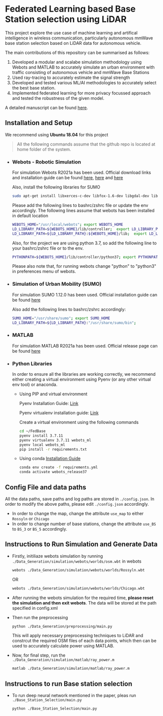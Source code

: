 # Federated Learning based Base Station selection using LiDAR

This project explore the use case of machine learning and artifical intelligence in wireless communication, particularly autonomous mmWave base station selection based on LiDAR data for autonomous vehicle.

The main contributions of this repository can be summarised as follows:
1. Developed a modular and scalabe simulation methodology using Webots and MATLAB to accurately simulate an urban environment with traffic consisting of autonomous vehicle and mmWave Base Stations
2. Used ray-tracing to accurately estimate the signal strength
3. Developed and tested various ML/AI methodologies to accurately select the best base station.
4. Implemented federated learning for more privacy focussed approach and tested the robustness of the given model.

A detailed manuscript can be found [here](https://github.com/mehtamohit013/comms_lidar_ML/blob/release/Manuscript.pdf).

## Installation and Setup


We recommend using **Ubuntu 18.04** for this project

>   All the following commands assume that the github repo is located at home folder of the system.

*   ### Webots - Robotic Simulation
    For simulation Webots R2021a has been used. Official download links and installation guide can be found [here](https://github.com/cyberbotics/webots/releases/tag/R2021a), [here](https://cyberbotics.com/doc/guide/installing-webots) and [here](https://cyberbotics.com/doc/guide/using-python)
   
    
    Also, install the following libraries for SUMO
    
    ```bash
    sudo apt-get install libxerces-c-dev libfox-1.6-dev libgdal-dev libproj-dev libgl2ps-dev
    ```

    Please add the following lines to bashrc/zshrc file or update the env accordingly. The following lines assume that webots has been installed in default location

    ```bash
    WEBOTS_HOME="/usr/local/webots"; export WEBOTS_HOME
    LD_LIBRARY_PATH=${WEBOTS_HOME}/lib/controller;  export LD_LIBRARY_PATH
    LD_LIBRARY_PATH=${LD_LIBRARY_PATH}:${WEBOTS_HOME}/lib;  export LD_LIBRARY_PATH
    ```
        
    Also, for the project we are using python 3.7, so add the following line to your bashrc/zshrc file or to the env.

    ```bash
    PYTHONPATH=${WEBOTS_HOME}/lib/controller/python37; export PYTHONPATH
    ```
    
    Please also note that, for running webots change "python" to "python3" in preferences menu of webots.

*   ### Simulation of Urban Mobility (SUMO)
    For simulation SUMO 1.12.0 has been used. Official installation guide can be found [here](https://sumo.dlr.de/docs/Downloads.php)

    Also add the following lines to bashrc/zshrc accordingly:

    ```bash
    SUMO_HOME="/usr/share/sumo"; export SUMO_HOME
    LD_LIBRARY_PATH=${LD_LIBRARY_PATH}:"/usr/share/sumo/bin";
    ```

*   ### MATLAB
    For simulation MATLAB R2021a has been used. Official release page can be found [here](https://in.mathworks.com/products/new_products/release2021a.html)

*   ### Python Libraries
    In order to ensure all the libraries are working correctly, we recommend either creating a virtual environment using Pyenv (or any other virtual env tool)  or anaconda.

    *   Using PIP and virtual environment
    
        Pyenv Installation Guide: [Link](https://github.com/pyenv/pyenv#installation)

        Pyenv virtualenv installation guide: [Link](https://github.com/pyenv/pyenv-virtualenv#installation)
        
        Create a virtual environment using the following commands
        
        ```bash
        cd ~/FedBase
        pyenv install 3.7.11
        pyenv virtualenv 3.7.11 webots_ml
        pyenv local webots_ml
        pip install -r requirements.txt
        ```
    *   Using conda [Installation Guide](https://docs.anaconda.com/anaconda/install/index.html)

        ```bash
        conda env create -f requirements.yml
        conda activate webots_release37
        ```



## Config File and data paths
All the data paths, save paths and log paths are stored in ```./config.json```. In order to modify the above paths, please edit ```./config.json``` accordingly.

*   In order to change the map, change the attribute ```use_map``` to either ```Rossyln``` or ```Chicago```
*   In order to change number of base stations, change the attribute ```use_BS``` to ```BS_3``` or ```BS_5``` accordingly.

## Instructions to Run Simulation and Generate Data
*   Firstly, initiliaze webots simulation by running ```./Data_Generation/simulation/webots/worlds/osm.wbt``` in webots

    ```bash   
    webots ./Data_Generation/simulation/webots/worlds/Rossyln.wbt
    ```
     OR
     
    ```bash   
    webots ./Data_Generation/simulation/webots/worlds/Chicago.wbt
    ```
    
    
*   After running the webots simulation for the required time, **please reset the simulation and then exit webots**. 
The data will be stored at the path specified in config.xml

*   Then run the preprocessing
    ```bash
    python ./Data_Generation/preprocessing/main.py
    ```    
    This will apply necessary preprocessing techniques to LiDAR and constrcut the required OSM files of each data points, which then can be used to accurately calculate power using MATLAB.

*   Now, for final step, run the ```./Data_Generation/simulation/matlab/ray_power.m```

    ```bash
    matlab ./Data_Generation/simulation/matlab/ray_power.m
    ```

## Instructions to run Base station selection
*   To run deep neural network mentioned in the paper, pleas run ```./Base_Station_Selection/main.py```
    ```
    python ./Base_Station_Selection/main.py
    ```
